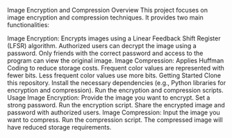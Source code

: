 Image Encryption and Compression
Overview
This project focuses on image encryption and compression techniques. It provides two main functionalities:

Image Encryption:
Encrypts images using a Linear Feedback Shift Register (LFSR) algorithm.
Authorized users can decrypt the image using a password.
Only friends with the correct password and access to the program can view the original image.
Image Compression:
Applies Huffman Coding to reduce storage costs.
Frequent color values are represented with fewer bits.
Less frequent color values use more bits.
Getting Started
Clone this repository.
Install the necessary dependencies (e.g., Python libraries for encryption and compression).
Run the encryption and compression scripts.
Usage
Image Encryption:
Provide the image you want to encrypt.
Set a strong password.
Run the encryption script.
Share the encrypted image and password with authorized users.
Image Compression:
Input the image you want to compress.
Run the compression script.
The compressed image will have reduced storage requirements.
